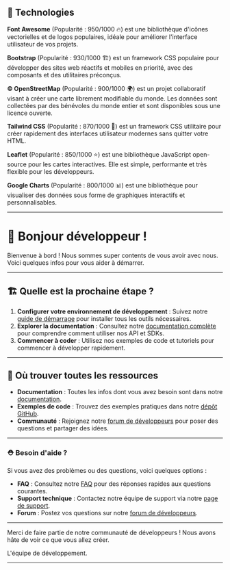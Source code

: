 ## 🚀 Technologies

**Font Awesome** (Popularité : 950/1000 🔥) est une bibliothèque d'icônes vectorielles et de logos populaires, idéale pour améliorer l'interface utilisateur de vos projets.

**Bootstrap** (Popularité : 930/1000 🏗️) est un framework CSS populaire pour développer des sites web réactifs et mobiles en priorité, avec des composants et des utilitaires préconçus.

**© OpenStreetMap** (Popularité : 900/1000 🌍) est un projet collaboratif visant à créer une carte librement modifiable du monde. Les données sont collectées par des bénévoles du monde entier et sont disponibles sous une licence ouverte.

**Tailwind CSS** (Popularité : 870/1000 🎨) est un framework CSS utilitaire pour créer rapidement des interfaces utilisateur modernes sans quitter votre HTML.

**Leaflet** (Popularité : 850/1000 ⭐) est une bibliothèque JavaScript open-source pour les cartes interactives. Elle est simple, performante et très flexible pour les développeurs.

**Google Charts** (Popularité : 800/1000 📊) est une bibliothèque pour visualiser des données sous forme de graphiques interactifs et personnalisables.

---

# 👋 Bonjour développeur !

Bienvenue à bord ! Nous sommes super contents de vous avoir avec nous. Voici quelques infos pour vous aider à démarrer.

---

## 🏗 Quelle est la prochaine étape ?

1. **Configurer votre environnement de développement** : Suivez notre [guide de démarrage](#) pour installer tous les outils nécessaires.
2. **Explorer la documentation** : Consultez notre [documentation complète](#) pour comprendre comment utiliser nos API et SDKs.
3. **Commencer à coder** : Utilisez nos exemples de code et tutoriels pour commencer à développer rapidement.

---

## 🎨 Où trouver toutes les ressources

- **Documentation** : Toutes les infos dont vous avez besoin sont dans notre [documentation](#).
- **Exemples de code** : Trouvez des exemples pratiques dans notre [dépôt GitHub](#).
- **Communauté** : Rejoignez notre [forum de développeurs](#) pour poser des questions et partager des idées.

---

### ⛑ Besoin d'aide ?

Si vous avez des problèmes ou des questions, voici quelques options :

- **FAQ** : Consultez notre [FAQ](#) pour des réponses rapides aux questions courantes.
- **Support technique** : Contactez notre équipe de support via notre [page de support](#).
- **Forum** : Postez vos questions sur notre [forum de développeurs](#).

---

Merci de faire partie de notre communauté de développeurs ! Nous avons hâte de voir ce que vous allez créer.

L'équipe de développement.

---
